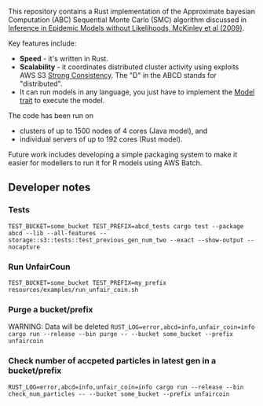 This repository contains a Rust implementation of the Approximate bayesian Computation (ABC) Sequential Monte Carlo (SMC) algorithm discussed in [Inference in Epidemic Models without Likelihoods, McKinley et al (2009)](https://www.degruyter.com/document/doi/10.2202/1557-4679.1171/html).

Key features include:
 - **Speed** - it's written in Rust.
 - **Scalability** - it coordinates distributed cluster activity using exploits AWS S3 [Strong Consistency](https://aws.amazon.com/s3/consistency/).  The  "D" in the ABCD stands for "distributed".
 - It can run models in any language, you just have to implement the [Model trait](https://github.com/tearne/abcd/blob/main/src/types.rs) to execute the model.  

The code has been run on 
 - clusters of up to 1500 nodes of 4 cores (Java model), and 
 - individual servers of up to 192 cores (Rust model).


Future work includes developing a simple packaging system to make it easier for modellers to run it for R models using AWS Batch.

## Developer notes
### Tests

`TEST_BUCKET=some_bucket TEST_PREFIX=abcd_tests cargo test --package abcd --lib --all-features -- storage::s3::tests::test_previous_gen_num_two --exact --show-output --nocapture`

### Run UnfairCoun
`TEST_BUCKET=some_bucket TEST_PREFIX=my_prefix resources/examples/run_unfair_coin.sh`

### Purge a bucket/prefix
WARNING: Data will be deleted
`RUST_LOG=error,abcd=info,unfair_coin=info cargo run --release --bin purge -- --bucket some_bucket --prefix unfaircoin`

### Check number of accpeted particles in latest gen in a bucket/prefix
`RUST_LOG=error,abcd=info,unfair_coin=info cargo run --release --bin check_num_particles -- --bucket some_bucket --prefix unfaircoin`
